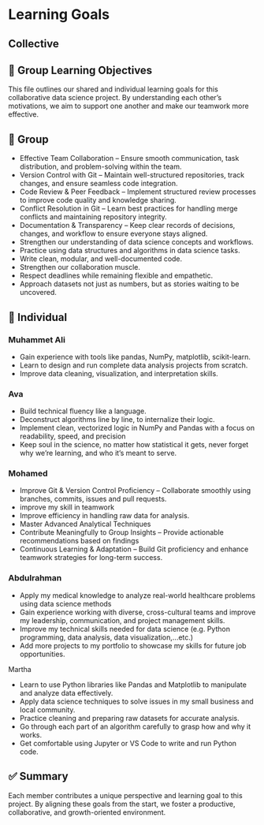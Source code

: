 # Learning Goals

## Collective

## 🧠 Group Learning Objectives

This file outlines our shared and individual learning goals for this
 collaborative data science project. By understanding each other’s motivations,
  we aim to support one another and make our teamwork more effective.

## 🌟 Group

- Effective Team Collaboration – Ensure smooth communication, task distribution,
 and problem-solving within the team.
- Version Control with Git – Maintain well-structured repositories, track changes,
and ensure seamless code integration.
- Code Review & Peer Feedback – Implement structured review processes to improve
 code quality and knowledge sharing.
- Conflict Resolution in Git – Learn best practices for handling merge conflicts
 and maintaining repository integrity.
- Documentation & Transparency – Keep clear records of decisions, changes, and
 workflow to ensure everyone stays aligned.
- Strengthen our understanding of data science concepts and workflows.
- Practice using data structures and algorithms in data science tasks.
- Write clean, modular, and well-documented code.
- Strengthen our collaboration muscle.
- Respect deadlines while remaining flexible and empathetic.
- Approach datasets not just as numbers, but as stories waiting to be uncovered.

## 👤 Individual

### Muhammet Ali

- Gain experience with tools like pandas, NumPy, matplotlib, scikit-learn.
- Learn to design and run complete data analysis projects from scratch.
- Improve data cleaning, visualization, and interpretation skills.

### Ava

- Build technical fluency like a language.
- Deconstruct algorithms line by line, to internalize their logic.
- Implement clean, vectorized logic in NumPy and Pandas with a focus on
 readability, speed, and precision
- Keep soul in the science, no matter how statistical it gets, never forget why
 we’re learning, and who it’s meant to serve.

### Mohamed

- Improve Git & Version Control Proficiency – Collaborate smoothly using
 branches, commits, issues and pull requests.
- improve my skill in teamwork
- Improve efficiency in handling raw data for analysis.
- Master Advanced Analytical Techniques
- Contribute Meaningfully to Group Insights – Provide actionable recommendations
 based on findings
- Continuous Learning & Adaptation – Build Git proficiency and enhance teamwork
 strategies for long-term success.

### Abdulrahman

- Apply my medical knowledge to analyze real-world healthcare problems using
 data science methods
- Gain experience working with diverse, cross-cultural teams and improve my
 leadership, communication, and project management skills.
- Improve my technical skills needed for data science (e.g. Python programming,
 data analysis, data visualization,...etc.)
- Add more projects to my portfolio to showcase my skills for future job opportunities.
  
Martha

- Learn to use Python libraries like Pandas and Matplotlib to
manipulate and analyze data effectively.
- Apply data science techniques to solve issues in my small business and local community.
- Practice cleaning and preparing raw datasets for accurate analysis.
- Go through each part of an algorithm carefully to grasp how and why it works.
- Get comfortable using Jupyter or VS Code to write and run Python code.

## ✅ Summary

Each member contributes a unique perspective and learning goal to this project.
 By aligning these goals from the start, we foster a productive, collaborative,
  and growth-oriented environment.
  